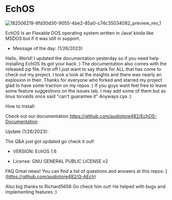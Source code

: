 # EchOS
![182506219-8fd30d30-9055-4be2-85a0-c74c35034082_preview_rev_1](https://user-images.githubusercontent.com/117720256/221413973-5ecb0e46-a26b-4cdf-80a1-d2fd4bb36df1.png)


EchOS Is an Flexable DOS operating system written in Java!
kinda like MSDOS but if it was still in support.



- Message of the day: (1/26/2023)

Hello, World! I updated the documentation yesterday so if you need
help installing EchOS its got your back :) The documentation also comes
with the released zip file. First off I just want to say thank for ALL
that has come to check out my project. I took a look at the insights
and there was nearly an explosion in their. Thanks for everyone 
who forked and starred my project glad to have some traction on
my repos :) If you guys want feel free to leave some feature suggestions
on the issues tab. I may add some of them but as linus torvalds once said
"can't guarantee it" Anyways cya :)

How to install:

Check out our documentation https://github.com/audiotore482/EchOS-Documentation

Update (1/26/2023):

The Q&A just got updated go check it out!

- VERSION:
EchOS 1.6

- License:
GNU GENERAL PUBLIC LICENSE v2

FAQ
Great news! You can find a list of questions and answers at this repos:
[](https://github.com/audiotore482/Q-AEch)](https://github.com/audiotore482/Q-AEch)


Also big thanks to Richard5656 Go check him out!
He helped with bugs and implementing features :)

